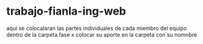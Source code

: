 # trabajo-fianla-ing-web
aqui se colocalaran las partes individuales de cada miembro del equipo dentro de la carpeta fase x
colocar su aporte en la carpeta con su nomnbre
